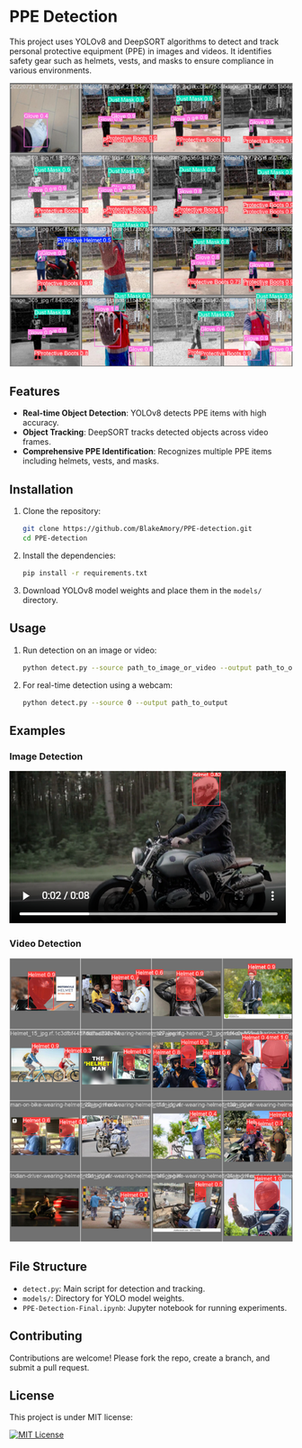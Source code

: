 # PPE Detection

This project uses YOLOv8 and DeepSORT algorithms to detect and track personal protective equipment (PPE) in images and videos. It identifies safety gear such as helmets, vests, and masks to ensure compliance in various environments.

![PPE Detection Example](images/PPE-Detection.png)

## Features

- **Real-time Object Detection**: YOLOv8 detects PPE items with high accuracy.
- **Object Tracking**: DeepSORT tracks detected objects across video frames.
- **Comprehensive PPE Identification**: Recognizes multiple PPE items including helmets, vests, and masks.

## Installation

1. Clone the repository:

    ```bash
    git clone https://github.com/BlakeAmory/PPE-detection.git
    cd PPE-detection
    ```

2. Install the dependencies:

    ```bash
    pip install -r requirements.txt
    ```

3. Download YOLOv8 model weights and place them in the `models/` directory.

## Usage

1. Run detection on an image or video:

    ```bash
    python detect.py --source path_to_image_or_video --output path_to_output
    ```

2. For real-time detection using a webcam:

    ```bash
    python detect.py --source 0 --output path_to_output
    ```

## Examples

### Image Detection

![Image Detection Result](images/helmet%20segmentation%20video.png)

### Video Detection

![Video Detection Result](images/helmet%20segmentation.png)

## File Structure

- `detect.py`: Main script for detection and tracking.
- `models/`: Directory for YOLO model weights.
- `PPE-Detection-Final.ipynb`: Jupyter notebook for running experiments.

## Contributing

Contributions are welcome! Please fork the repo, create a branch, and submit a pull request.

## License

This project is under MIT license:

[![MIT License](https://img.shields.io/badge/License-MIT-green.svg)](https://choosealicense.com/licenses/mit/)

